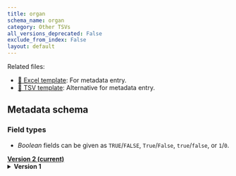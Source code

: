 ```yaml
---
title: organ
schema_name: organ
category: Other TSVs
all_versions_deprecated: False
exclude_from_index: False
layout: default
---
```


Related files:

- [📝 Excel template](https://raw.githubusercontent.com/hubmapconsortium/ingest-validation-tools/main/docs/organ/organ.xlsx): For metadata entry.
- [📝 TSV template](https://raw.githubusercontent.com/hubmapconsortium/ingest-validation-tools/main/docs/organ/organ.tsv): Alternative for metadata entry.







## Metadata schema

### Field types
- *Boolean* fields can be given as `TRUE`/`FALSE`, `True`/`False`, `true`/`false`, or `1`/`0`.  


<summary><a href="https://openview.metadatacenter.org/templates/https:%2F%2Frepo.metadatacenter.org%2Ftemplates%2F8377b9ba-97bb-4b26-a2ac-2b88d756450f"><b>Version 2 (current)</b></a></summary>


<details markdown="1" ><summary><b>Version 1</b></summary>


<a name="organ_id"></a>
##### [`organ_id`](#organ_id)
Unique HuBMAP identifier for the organ. This can be found in the Submission ID section of a registered donor on the Ingest UI. Example: `TEST0001-RK`.

| constraint | value |
| --- | --- |
| required | `True` |
| pattern (regular expression) | <code>([A-Z]+[0-9]+)-[A-Z]{2}</code> |

<a name="lab_id"></a>
##### [`lab_id`](#lab_id)
An internal field labs can use it to add whatever ID(s) they want or need for dataset validation and tracking. This could be a single ID (e.g., "Visium_9OLC_A4_S1") or a delimited list of IDs (e.g., “9OL; 9OLC.A2; Visium_9OLC_A4_S1”). This field will not be accessible to anyone outside of the consortium and no effort will be made to check if IDs provided by one data provider are also used by another. Leave blank if not applicable.

| constraint | value |
| --- | --- |
| required | `False` |

<a name="laterality"></a>
##### [`laterality`](#laterality)
The side of the body from which the organ came. This would be 'N/A' for blood, whereas an organ like the uterus would have a value of 'midline'.

| constraint | value |
| --- | --- |
| required | `True` |
| enum | `Left`, `Right`, `Midline`, or `N/A` |

<a name="organ_condition"></a>
##### [`organ_condition`](#organ_condition)
Health status of the organ at the time of sample recovery.

| constraint | value |
| --- | --- |
| required | `True` |
| enum | `Healthy` or `Diseased` |

<a name="perfusion_solution"></a>
##### [`perfusion_solution`](#perfusion_solution)
Type of solution that was used to perfuse the organ. Leave blank if not applicable.

| constraint | value |
| --- | --- |
| required | `False` |
| enum | `Miltenyi Tissue Preservation Buffer`, `UWS`, `HTK`, `Belzer MPS/KPS`, `None`, or `Unknown` |

<a name="transport_solution"></a>
##### [`transport_solution`](#transport_solution)
Type of solution used during transport. Leave blank if not applicable.

| constraint | value |
| --- | --- |
| required | `False` |
| enum | `RPMI`, `PBS (1x)`, `Miltenyi Tissue Preservation Buffer`, `UWS`, `HTK`, `Belzer MPS/KPS`, `Saline (Buffered)`, `DMEM`, `None`, or `Unknown` |

<a name="warm_ischemic_time_value"></a>
##### [`warm_ischemic_time_value`](#warm_ischemic_time_value)
Time interval from interruption of blood supply of tissue to cooling to 4C: For organ donor: cessation of blood flow to perfusion of organ (cooled to 4C) For surgical specimen/biopsy: cessation of blood flow to specimen (time biopsy taken or blood supply is interrupted) to cooling of specimen to 4C.

| constraint | value |
| --- | --- |
| type | `number` |
| required | `True` |

<a name="warm_ischemic_time_unit"></a>
##### [`warm_ischemic_time_unit`](#warm_ischemic_time_unit)
Time unit for the previous element. Leave blank if not applicable.

| constraint | value |
| --- | --- |
| required | `False` |
| enum | `hours` or `minutes` |
| required if | `warm_ischemic_time_value` present |

<a name="cold_ischemic_time_value"></a>
##### [`cold_ischemic_time_value`](#cold_ischemic_time_value)
Time interval from cooling to 4C to final preservation. For organ donor: organ preservation flush (cooled to 4C) to final preservation (freezing or fixation). For surgical specimen/biopsy: time specimen is placed at 4C to final preservation (freezing or fixation.

| constraint | value |
| --- | --- |
| type | `number` |
| required | `True` |

<a name="cold_ischemic_time_unit"></a>
##### [`cold_ischemic_time_unit`](#cold_ischemic_time_unit)
Time unit for the previous element. Leave blank if not applicable.

| constraint | value |
| --- | --- |
| required | `False` |
| enum | `hours` or `minutes` |
| required if | `cold_ischemic_time_value` present |

<a name="total_ischemic_time_value"></a>
##### [`total_ischemic_time_value`](#total_ischemic_time_value)
Total time prior to tissue dissection.

| constraint | value |
| --- | --- |
| type | `number` |
| required | `True` |

<a name="total_ischemic_time_unit"></a>
##### [`total_ischemic_time_unit`](#total_ischemic_time_unit)
Time unit for the previous element. Leave blank if not applicable.

| constraint | value |
| --- | --- |
| required | `False` |
| enum | `hours` or `minutes` |
| required if | `total_ischemic_time_value` present |

<a name="pathology_report"></a>
##### [`pathology_report`](#pathology_report)
General pathologist report. Further details on organ level QC checks.

| constraint | value |
| --- | --- |
| required | `True` |

<a name="organ_weight_value"></a>
##### [`organ_weight_value`](#organ_weight_value)
The total organ weight. Leave blank if not applicable.

| constraint | value |
| --- | --- |
| type | `number` |
| required | `False` |

<a name="weight_unit"></a>
##### [`weight_unit`](#weight_unit)
Weight unit. Leave blank if not applicable.

| constraint | value |
| --- | --- |
| required | `False` |
| enum | `g` or `kg` |

<a name="organ_height_value"></a>
##### [`organ_height_value`](#organ_height_value)
The height value of the organ. Leave blank if not applicable.

| constraint | value |
| --- | --- |
| type | `number` |
| required | `False` |

<a name="organ_height_unit"></a>
##### [`organ_height_unit`](#organ_height_unit)
Height unit. Leave blank if not applicable.

| constraint | value |
| --- | --- |
| required | `False` |
| enum | `cm` or `mm` |
| required if | `organ_height_value` present |

<a name="organ_width_value"></a>
##### [`organ_width_value`](#organ_width_value)
The width value of the organ. Leave blank if not applicable.

| constraint | value |
| --- | --- |
| type | `number` |
| required | `False` |

<a name="organ_width_unit"></a>
##### [`organ_width_unit`](#organ_width_unit)
Width unit. Leave blank if not applicable.

| constraint | value |
| --- | --- |
| required | `False` |
| enum | `cm` or `mm` |
| required if | `organ_width_value` present |

<a name="organ_length_value"></a>
##### [`organ_length_value`](#organ_length_value)
The length value of the organ. Leave blank if not applicable.

| constraint | value |
| --- | --- |
| type | `number` |
| required | `False` |

<a name="organ_length_unit"></a>
##### [`organ_length_unit`](#organ_length_unit)
Length unit. Leave blank if not applicable.

| constraint | value |
| --- | --- |
| required | `False` |
| enum | `cm` or `mm` |
| required if | `organ_length_value` present |

<a name="organ_volume_value"></a>
##### [`organ_volume_value`](#organ_volume_value)
A measure of the organ volume via buffer/water displacement by submerging the organ to reflect the volume of the organ. (May reflect gas trapping in lung with obstructed airways.) Leave blank if not applicable.

| constraint | value |
| --- | --- |
| type | `number` |
| required | `False` |

<a name="organ_volume_unit"></a>
##### [`organ_volume_unit`](#organ_volume_unit)
Volume unit. Leave blank if not applicable.

| constraint | value |
| --- | --- |
| required | `False` |
| enum | `ml` |
| required if | `organ_volume_value` present |

</details>
